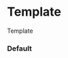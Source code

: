 # Template
Template

<Playground />

<Usage />

<Api />

<Examples />

### Default
<Example value="default" />

